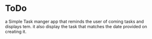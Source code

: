 # ToDo
a Simple Task manger app that reminds the user of coming tasks and displays tem. it also display the task that matches the date provided on creating it.

